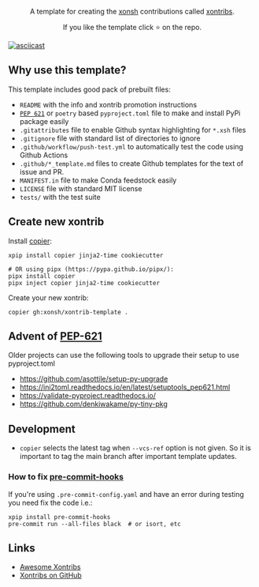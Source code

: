 <p align="center">
A template for creating the <a href="https://github.com/xonsh/xonsh">xonsh</a> contributions called <a href="https://xon.sh/xontribs.html">xontribs</a>.
</p>

<p align="center">  
If you like the template click ⭐ on the repo.
</p>

[![asciicast](https://asciinema.org/a/499605.svg)](https://asciinema.org/a/499605)

## Why use this template?

This template includes good pack of prebuilt files: 

* `README` with the info and xontrib promotion instructions
* [`PEP 621`](https://peps.python.org/pep-0621/) or `poetry` based `pyproject.toml` file to make and install PyPi package easily 
* `.gitattributes` file to enable Github syntax highlighting for `*.xsh` files
* `.gitignore` file with standard list of directories to ignore
* `.github/workflow/push-test.yml` to automatically test the code using Github Actions
* `.github/*_template.md` files to create Github templates for the text of issue and PR.
* `MANIFEST.in` file to make Conda feedstock easily
* `LICENSE` file with standard MIT license
* `tests/` with the test suite

## Create new xontrib

Install [copier](https://copier.readthedocs.io/en/stable/):

```xsh
xpip install copier jinja2-time cookiecutter

# OR using pipx (https://pypa.github.io/pipx/):
pipx install copier
pipx inject copier jinja2-time cookiecutter
```

Create your new xontrib:

```xsh
copier gh:xonsh/xontrib-template .
```

## Advent of [PEP-621](https://peps.python.org/pep-0621/) 

Older projects can use the following tools to upgrade their setup to use pyproject.toml

* https://github.com/asottile/setup-py-upgrade
* https://ini2toml.readthedocs.io/en/latest/setuptools_pep621.html
* https://validate-pyproject.readthedocs.io/
* https://github.com/denkiwakame/py-tiny-pkg

## Development

- `copier` selects the latest tag when `--vcs-ref` option is not given. So it is important to tag the main branch after important template updates.

### How to fix [pre-commit-hooks](https://github.com/pre-commit/pre-commit-hooks)

If you're using `.pre-commit-config.yaml` and have an error during testing you need fix the code i.e.:

```xsh
xpip install pre-commit-hooks
pre-commit run --all-files black  # or isort, etc
```

## Links

* [Awesome Xontribs](https://github.com/xonsh/awesome-xontribs)
* [Xontribs on GitHub](https://github.com/topics/xontrib)

